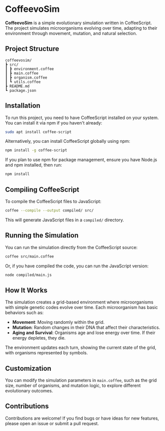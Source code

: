 # CoffeevoSim

**CoffeevoSim** is a simple evolutionary simulation written in CoffeeScript. The project simulates microorganisms evolving over time, adapting to their environment through movement, mutation, and natural selection.

## Project Structure

```
coffeevosim/
┣ src/
┃ ┣ environment.coffee
┃ ┣ main.coffee
┃ ┣ organism.coffee
┃ ┗ utils.coffee
┣ README.md
┗ package.json
```

## Installation

To run this project, you need to have CoffeeScript installed on your system. You can install it via npm if you haven't already:

```bash
sudo apt install coffee-script
```

Alternatively, you can install CoffeeScript globally using npm:

```bash
npm install -g coffee-script
```

If you plan to use npm for package management, ensure you have Node.js and npm installed, then run:

```bash
npm install
```

## Compiling CoffeeScript

To compile the CoffeeScript files to JavaScript:

```bash
coffee --compile --output compiled/ src/
```

This will generate JavaScript files in a `compiled/` directory.

## Running the Simulation

You can run the simulation directly from the CoffeeScript source:

```bash
coffee src/main.coffee
```

Or, if you have compiled the code, you can run the JavaScript version:

```bash
node compiled/main.js
```

## How It Works

The simulation creates a grid-based environment where microorganisms with simple genetic codes evolve over time. Each microorganism has basic behaviors such as:

- **Movement**: Moving randomly within the grid.
- **Mutation**: Random changes in their DNA that affect their characteristics.
- **Aging and Survival**: Organisms age and lose energy over time. If their energy depletes, they die.

The environment updates each turn, showing the current state of the grid, with organisms represented by symbols.

## Customization

You can modify the simulation parameters in `main.coffee`, such as the grid size, number of organisms, and mutation logic, to explore different evolutionary outcomes.

## Contributions

Contributions are welcome! If you find bugs or have ideas for new features, please open an issue or submit a pull request.
